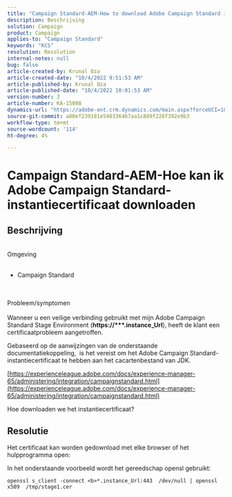 ```yaml
---
title: "Campaign Standard-AEM-How to download Adobe Campaign Standard instance certificate"
description: Beschrijving
solution: Campaign
product: Campaign
applies-to: "Campaign Standard"
keywords: "KCS"
resolution: Resolution
internal-notes: null
bug: false
article-created-by: Krunal Oza
article-created-date: "10/4/2022 9:51:53 AM"
article-published-by: Krunal Oza
article-published-date: "10/4/2022 10:01:53 AM"
version-number: 3
article-number: KA-15088
dynamics-url: "https://adobe-ent.crm.dynamics.com/main.aspx?forceUCI=1&pagetype=entityrecord&etn=knowledgearticle&id=6ddfbb2b-ca43-ed11-bba2-002248086735"
source-git-commit: a80ef239181e5403364b7aa1c889f226f392e9b3
workflow-type: tm+mt
source-wordcount: '114'
ht-degree: 4%

---
```


# Campaign Standard-AEM-Hoe kan ik Adobe Campaign Standard-instantiecertificaat downloaden

## Beschrijving

<br>Omgeving<br><br>


- Campaign Standard



<br><br>Probleem/symptomen<br><br>
Wanneer u een veilige verbinding gebruikt met mijn Adobe Campaign Standard Stage Environment (<b>https://\*\*\*.instance_Url</b>), heeft de klant een certificaatprobleem aangetroffen.

Gebaseerd op de aanwijzingen van de onderstaande documentatiekoppeling, &#x200B; is het vereist om het Adobe Campaign Standard-instantiecertificaat te hebben aan het cacartenbestand van JDK.  

[https://experienceleague.adobe.com/docs/experience-manager-65/administering/integration/campaignstandard.html](https://experienceleague.adobe.com/docs/experience-manager-65/administering/integration/campaignstandard.html)

Hoe downloaden we het instantiecertificaat?


## Resolutie


Het certificaat kan worden gedownload met elke browser of het hulpprogramma open:

In het onderstaande voorbeeld wordt het gereedschap opensl gebruikt:


```
openssl s_client -connect <b>*.instance_Url:443  /dev/null | openssl x509  /tmp/stage1.cer
```

